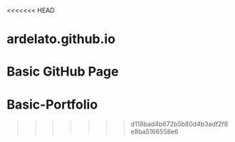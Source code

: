 <<<<<<< HEAD
# ardelato.github.io
Basic GitHub Page
=======
# Basic-Portfolio
>>>>>>> d118bad4b672b5b80d4b3adf2f8e8ba5166558e6
